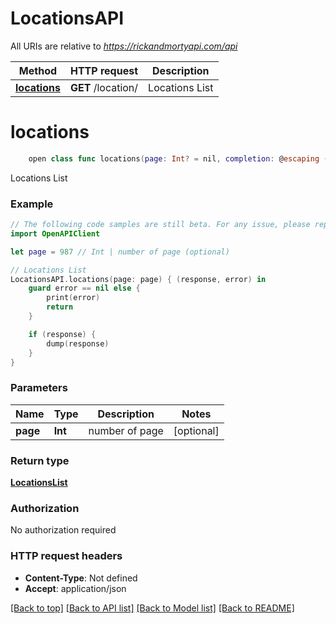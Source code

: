 # LocationsAPI

All URIs are relative to *https://rickandmortyapi.com/api*

Method | HTTP request | Description
------------- | ------------- | -------------
[**locations**](LocationsAPI.md#locations) | **GET** /location/ | Locations List


# **locations**
```swift
    open class func locations(page: Int? = nil, completion: @escaping (_ data: LocationsList?, _ error: Error?) -> Void)
```

Locations List

### Example 
```swift
// The following code samples are still beta. For any issue, please report via http://github.com/OpenAPITools/openapi-generator/issues/new
import OpenAPIClient

let page = 987 // Int | number of page (optional)

// Locations List
LocationsAPI.locations(page: page) { (response, error) in
    guard error == nil else {
        print(error)
        return
    }

    if (response) {
        dump(response)
    }
}
```

### Parameters

Name | Type | Description  | Notes
------------- | ------------- | ------------- | -------------
 **page** | **Int** | number of page | [optional] 

### Return type

[**LocationsList**](LocationsList.md)

### Authorization

No authorization required

### HTTP request headers

 - **Content-Type**: Not defined
 - **Accept**: application/json

[[Back to top]](#) [[Back to API list]](../README.md#documentation-for-api-endpoints) [[Back to Model list]](../README.md#documentation-for-models) [[Back to README]](../README.md)

